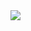 <picture>
  <source
    srcset="https://github-readme-stats.vercel.app/api?username=hyoban&show_icons=true&theme=dark&hide_border=true&hide_title=true&bg_color=0E1116"
    media="(prefers-color-scheme: dark)"
  />
  <source
    srcset="https://github-readme-stats.vercel.app/api?username=hyoban&show_icons=true&hide_border=true&hide_title=true"
    media="(prefers-color-scheme: light), (prefers-color-scheme: no-preference)"
  />
  <img src="https://github-readme-stats.vercel.app/api?username=hyoban&show_icons=true&hide_border=true&hide_title=true" />
</picture>
